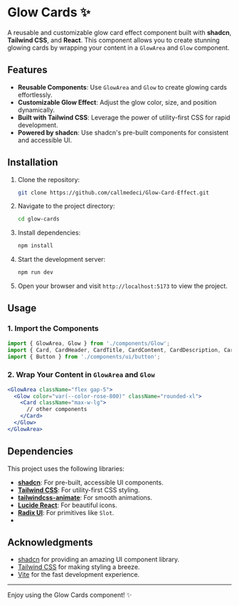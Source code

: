 # Glow Cards ✨

A reusable and customizable glow card effect component built with **shadcn**, **Tailwind CSS**, and **React**. This component allows you to create stunning glowing cards by wrapping your content in a `GlowArea` and `Glow` component.

## Features

- **Reusable Components**: Use `GlowArea` and `Glow` to create glowing cards effortlessly.
- **Customizable Glow Effect**: Adjust the glow color, size, and position dynamically.
- **Built with Tailwind CSS**: Leverage the power of utility-first CSS for rapid development.
- **Powered by shadcn**: Use shadcn's pre-built components for consistent and accessible UI.

## Installation

1. Clone the repository:
   ```bash
   git clone https://github.com/callmedeci/Glow-Card-Effect.git
   ```

2. Navigate to the project directory:
   ```bash
   cd glow-cards
   ```

3. Install dependencies:
   ```bash
   npm install
   ```

4. Start the development server:
   ```bash
   npm run dev
   ```

5. Open your browser and visit `http://localhost:5173` to view the project.

## Usage

### 1. Import the Components

```jsx
import { GlowArea, Glow } from './components/Glow';
import { Card, CardHeader, CardTitle, CardContent, CardDescription, CardFooter } from './components/ui/card';
import { Button } from './components/ui/button';
```

### 2. Wrap Your Content in `GlowArea` and `Glow`

```jsx
<GlowArea className="flex gap-5">
  <Glow color="var(--color-rose-800)" className="rounded-xl">
    <Card className="max-w-lg">
      // other components
    </Card>
  </Glow>
</GlowArea>
```

## Dependencies

This project uses the following libraries:

- **[shadcn](https://ui.shadcn.com/)**: For pre-built, accessible UI components.
- **[Tailwind CSS](https://tailwindcss.com/)**: For utility-first CSS styling.
- **[tailwindcss-animate](https://github.com/jamiebuilds/tailwindcss-animate)**: For smooth animations.
- **[Lucide React](https://lucide.dev/)**: For beautiful icons.
- **[Radix UI](https://www.radix-ui.com/)**: For primitives like `Slot`.
- 
## Acknowledgments

- [shadcn](https://ui.shadcn.com/) for providing an amazing UI component library.
- [Tailwind CSS](https://tailwindcss.com/) for making styling a breeze.
- [Vite](https://vitejs.dev/) for the fast development experience.

---
Enjoy using the Glow Cards component! ✨

